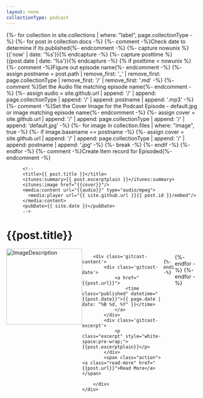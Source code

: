 ```yaml
---
layout: none
collectionType: podcast
---
```


{%- for collection in site.collections | where: "label", page.collectionType -%}
  {%- for post in collection.docs -%}
    {%- comment -%}Check date to determine if its published{%- endcomment -%}
      {%- capture nowunix %}{{'now' | date: '%s'}}{% endcapture -%}
      {%- capture posttime %}{{post.date | date: '%s'}}{% endcapture -%}
      {% if posttime < nowunix %} 
        {%- comment -%}Figure out episode name{%- endcomment -%}
          {%- assign postname = post.path | remove_first: '_' | remove_first: page.collectionType | remove_first: '/' | remove_first: '.md' -%}
        {%- comment %}Set the Audio file matching episode name{%- endcomment -%}
          {%- assign audio =  site.github.url | append: '/' | append: page.collectionType  | append: '/' | append: postname | append: '.mp3' -%}	
        {%- comment -%}Set the Cover Image for the Podcast Episode - default.jpg or image matching episode name{%- endcomment -%}
          {%- assign cover =  site.github.url | append: '/' | append: page.collectionType  | append: '/' | append: 'default.jpg' -%}
          {%- for image in collection.files | where: "image", true -%}
            {%- if image.basename == postname -%}
              {%- assign cover =  site.github.url | append: '/' | append: page.collectionType | append: '/' | append: postname | append: '.jpg' -%}
              {%- break -%}
            {%- endif -%}
          {%- endfor -%}
        {%- comment -%}Create Item record for Episoded{%- endcomment -%}
                              
          <!--
          <title>{{ post.title }}</title>
          <itunes:summary>{{ post.excerptplain }}</itunes:summary>
          <itunes:image href="{{cover}}"/>
          <media:content url="{{audio}}" type="audio/mpeg">
            <media:player url="{{ site.github.url }}{{ post.id }}/embed"/>
          </media:content>
          <pubDate>{{ site.date }}</pubDate>
          -->
	  
<style>
.gitcast-body {
  display: flex;
}

.gitcast-cover {

}

.gitcast-content {
  flex: 1;
}
</style>

<artical class='gitcast-artical' id='{{post.title}}'>
    <div><h1>{{post.title}}</h1></div>
	<div class='gitcast-body'>
		<div class='gitcast-cover'>
		  <img src="{{cover}}" alt="ImageDescription" width="200" height="200" />
		</div>
	  
		<div class='gitcast-content'>			
			<div class='gitcast-date'>
				<a href="{{post.url}}">
					<time class="published" datetime="{{post.date}}">{{ page.date | date: "%B %d, %Y" }}</time>
				</a>
			</div>
			<div class='gitcast-excerpt'>
				<p class="excerpt" style="white-space:pre-wrap;">{{post.excerptplain}}</p>
			</div>
			<span class="action"><a class="read-more" href="{{post.url}}">Read More</a></span>

		</div>
	</div>
 </artical>
     
      {%- endif -%}
  {%- endfor -%}
{%- endfor -%}
